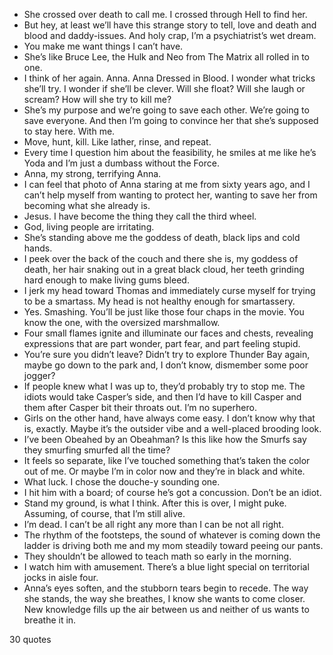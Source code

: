  - She crossed over death to call me. I crossed through Hell to find her.
 - But hey, at least we’ll have this strange story to tell, love and death and blood and daddy-issues. And holy crap, I’m a psychiatrist’s wet dream.
 - You make me want things I can’t have.
 - She’s like Bruce Lee, the Hulk and Neo from The Matrix all rolled in to one.
 - I think of her again. Anna. Anna Dressed in Blood. I wonder what tricks she’ll try. I wonder if she’ll be clever. Will she float? Will she laugh or scream? How will she try to kill me?
 - She’s my purpose and we’re going to save each other. We’re going to save everyone. And then I’m going to convince her that she’s supposed to stay here. With me.
 - Move, hunt, kill. Like lather, rinse, and repeat.
 - Every time I question him about the feasibility, he smiles at me like he’s Yoda and I’m just a dumbass without the Force.
 - Anna, my strong, terrifying Anna.
 - I can feel that photo of Anna staring at me from sixty years ago, and I can’t help myself from wanting to protect her, wanting to save her from becoming what she already is.
 - Jesus. I have become the thing they call the third wheel.
 - God, living people are irritating.
 - She’s standing above me the goddess of death, black lips and cold hands.
 - I peek over the back of the couch and there she is, my goddess of death, her hair snaking out in a great black cloud, her teeth grinding hard enough to make living gums bleed.
 - I jerk my head toward Thomas and immediately curse myself for trying to be a smartass. My head is not healthy enough for smartassery.
 - Yes. Smashing. You’ll be just like those four chaps in the movie. You know the one, with the oversized marshmallow.
 - Four small flames ignite and illuminate our faces and chests, revealing expressions that are part wonder, part fear, and part feeling stupid.
 - You’re sure you didn’t leave? Didn’t try to explore Thunder Bay again, maybe go down to the park and, I don’t know, dismember some poor jogger?
 - If people knew what I was up to, they’d probably try to stop me. The idiots would take Casper’s side, and then I’d have to kill Casper and them after Casper bit their throats out. I’m no superhero.
 - Girls on the other hand, have always come easy. I don’t know why that is, exactly. Maybe it’s the outsider vibe and a well-placed brooding look.
 - I’ve been Obeahed by an Obeahman? Is this like how the Smurfs say they smurfing smurfed all the time?
 - It feels so separate, like I’ve touched something that’s taken the color out of me. Or maybe I’m in color now and they’re in black and white.
 - What luck. I chose the douche-y sounding one.
 - I hit him with a board; of course he’s got a concussion. Don’t be an idiot.
 - Stand my ground, is what I think. After this is over, I might puke. Assuming, of course, that I’m still alive.
 - I’m dead. I can’t be all right any more than I can be not all right.
 - The rhythm of the footsteps, the sound of whatever is coming down the ladder is driving both me and my mom steadily toward peeing our pants.
 - They shouldn’t be allowed to teach math so early in the morning.
 - I watch him with amusement. There’s a blue light special on territorial jocks in aisle four.
 - Anna’s eyes soften, and the stubborn tears begin to recede. The way she stands, the way she breathes, I know she wants to come closer. New knowledge fills up the air between us and neither of us wants to breathe it in.

30 quotes